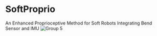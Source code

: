# SoftProprio
An Enhanced Proprioceptive Method for Soft Robots Integrating Bend Sensor and IMU
![Group 5](https://github.com/user-attachments/assets/5525fc93-5693-401d-a2b7-4a4c8e91db4e)
